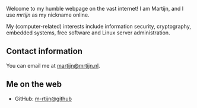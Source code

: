 Welcome to my humble webpage on the vast internet! I am Martijn, and I use *mrtijn* as my
nickname online.

My (computer-related) interests include information security, cryptography, embedded systems,
free software and Linux server administration.

## Contact information
You can email me at [martijn@mrtijn.nl](mailto:martijn@mrtijn.nl).

## Me on the web
* GitHub: [m-rtijn@github](https://github.com/m-rtijn)
